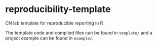 # reproducibility-template
CN lab template for reproducible reporting in R 

The template code and compiled files can be found in `template/` and a project example can be found in `example/`.